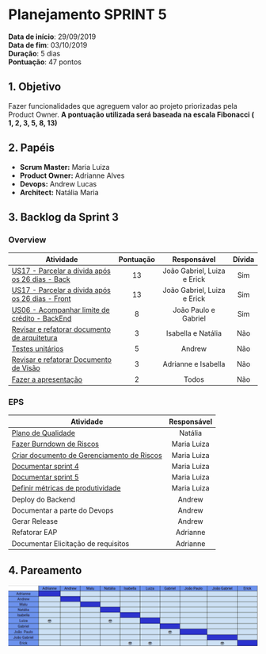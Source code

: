 # Planejamento SPRINT 5

**Data de início**: 29/09/2019 <br/>
**Data de fim**: 03/10/2019 <br/>
**Duração**: 5 dias <br/>
**Pontuação**: 47 pontos 

## 1. Objetivo

Fazer funcionalidades que agreguem valor ao projeto priorizadas pela Product Owner. **A pontuação utilizada será baseada na escala Fibonacci ( 1, 2, 3, 5, 8, 13)**


## 2. Papéis 

* **Scrum Master:** Maria Luiza
* **Product Owner:** Adrianne Alves
* **Devops:** Andrew Lucas
* **Architect:** Natália Maria


## 3. Backlog da Sprint 3

### Overview
| Atividade | Pontuação | Responsável | Dívida |
| -------- | :----: | :----: | :----: |
| [US17 - Parcelar a dívida após os 26 dias - Back](https://github.com/fga-eps-mds/2019.2-Grupo2/issues/43)| 13 |  João Gabriel, Luiza e Erick |Sim|
| [US17 - Parcelar a dívida após os 26 dias - Front](https://github.com/fga-eps-mds/2019.2-Grupo2/issues/44)| 13 |  João Gabriel, Luiza e Erick |Sim|
| [US06 - Acompanhar limite de crédito - BackEnd](https://github.com/fga-eps-mds/2019.2-Grupo2/issues/33) | 8 | João Paulo e Gabriel |Sim |
| [Revisar e refatorar documento de arquitetura](https://github.com/fga-eps-mds/2019.2-Over26/issues/78) | 3 | Isabella e Natália | Não |
| [Testes unitários](https://github.com/fga-eps-mds/2019.2-Over26/issues/81) | 5 | Andrew | Não |
| [Revisar e refatorar Documento de Visão](https://github.com/fga-eps-mds/2019.2-Over26/issues/79)|3 | Adrianne e Isabella |Não|
| [Fazer a apresentação](https://github.com/fga-eps-mds/2019.2-Over26/issues/80) | 2 | Todos | Não |

### EPS
| Atividade | Responsável |
| -------- | :----: |
| [Plano de Qualidade]() | Natália  |
| [Fazer Burndown de Riscos](https://github.com/fga-eps-mds/2019.2-Over26/issues/72)  | Maria Luiza |
| [Criar documento de Gerenciamento de Riscos](https://github.com/fga-eps-mds/2019.2-Over26/issues/65) | Maria Luiza |
| [Documentar sprint 4](https://github.com/fga-eps-mds/2019.2-Over26/issues/63) | Maria Luiza |
| [Documentar sprint 5](https://github.com/fga-eps-mds/2019.2-Over26/issues/77) | Maria Luiza |
| [Definir métricas de produtividade](https://github.com/fga-eps-mds/2019.2-Over26/issues/70) | Maria Luiza |
| Deploy do Backend | Andrew |
| Documentar a parte do Devops | Andrew |
| Gerar Release | Andrew |
| Refatorar EAP | Adrianne |
| Documentar Elicitação de requisitos | Adrianne |


## 4. Pareamento
![](../../images/metrics_agile/pareamento_sprint5.png)
